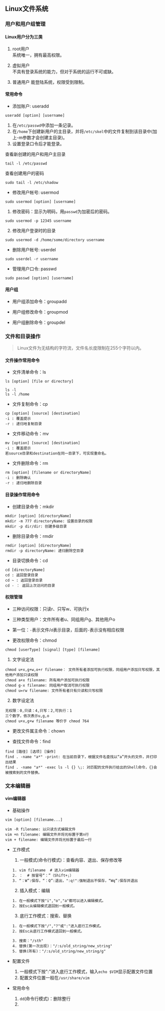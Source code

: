 ## Linux文件系统


### 用户和用户组管理


#### Linux用户分为三类

1. root用户   
系统唯一，拥有最高权限。

2. 虚拟用户  
不具有登录系统的能力，但对于系统的运行不可或缺。

3. 普通用户 
能登陆系统，权限受到限制。


#### 常用命令

* 添加账户: useradd
```
useradd [option] [username]
```
   1. 在`/etc/passwd`中添加一条记录。
   2. 在`/home`下创建新用户的主目录，并将`/etc/skel`中的文件复制到该目录中(加上-m参数才会创建主目录)。
   3. 设置登录口令后才能登录。

查看新创建的用户和用户主目录
```
tail -l /etc/passwd
```

查看创建用户的密码
```
sudo tail -l /etc/shadow
```

* 修改用户帐号: usermod
```
sudo usermod [option] [username]
```
   1. 修改密码：显示为明码，用`passwd`为加密后的密码。
   ```
   sudo usermod -p 12345 username
   ```
   
   2. 修改用户登录时的目录
   ```
   sudo usermod -d /home/some/directory username
   ```

* 删除用户帐号: userdel
```
sudo userdel -r username
```

* 管理用户口令: passwd
```
sudo passwd [option] [username]
```


#### 用户组

* 用户组添加命令：groupadd

* 用户组修改命令：groupmod

* 用户组删除命令：groupdel


### 文件和目录操作

> Linux文件为无结构的字符流，文件名长度限制在255个字符以内。


#### 文件操作常用命令

* 文件清单命令：ls
```
ls [option] [file or directory]

ls -l
ls -l /home
```

* 文件复制命令：cp
```
cp [option] [source] [destination]
-i : 覆盖提示
-r : 递归地复制目录 
```

* 文件移动命令：mv
```
mv [option] [source] [destination]
-i : 覆盖提示
若source目录和destination在同一目录下，可实现重命名。
```

* 文件删除命令：rm
```
rm [option] [filename or directoryName]
-i : 删除确认
-r : 递归地删除目录
```

#### 目录操作常用命令

* 创建目录命令：mkdir
```
mkdir [option] [directoryName]
mkdir -m 777 directoryName: 设置目录的权限
mkdir -p dir/dir: 创建多级目录
```

* 删除目录命令：rmdir
```
rmdir [option] [directoryName]
rmdir -p directoryName: 递归删除空目录
```

* 目录切换命令：cd
```
cd [directoryName]
cd : 返回登录目录
cd ~ : 返回登录目录
cd - ： 返回上次访问的目录
```

#### 权限管理

* 三种访问权限：只读r、只写w、可执行x

* 三种类型用户：文件所有者u、同组用户g、其他用户o

* 第一位：`-`表示文件/`d`表示目录，后面的`-`表示没有相应权限

* 更改权限命令：chmod
```
chmod [userType] [signal] [type] [filename]
```
   1. 文字设定法
   ```
   chmod u+x,g+w,o+r filename： 文件所有者添加可执行权限，同组用户添加只写权限，其他用户添加只读权限
   chmod a+x filename: 所有用户添加可执行权限
   chmod g-x filename: 同组用户取消可执行权限
   chmod u=rw filename: 文件所有者只有只读和只写权限
   ```
   2. 数字设定法
   ```
   无权限：0,只读：4,只写：2,可执行：1
   三个数字，依次表示u,g,o
   chmod u+x,g+w filename 等价于 chmod 764
   ```
   
* 更改文件属主命令：chown

* 查找文件命令：find
```
find [路径] [选项] [操作]
find . -name "a*" -print: 在当前目录下，根据文件名查找以“a”开头的文件，并打印出结果
find . -name "a*" -exec ls -l {} \;: 对匹配的文件执行给出的Shell命令，{}会被搜索到的文件替换。
```


### 文本编辑器


#### vim编辑器

* 基础操作
```
vim [option] [filename...]

vim -R filename: 以只读方式编辑文件
vim +n filename: 编辑文件并将光标置于第n行
vim + filename: 编辑文件并将光标置于最后一行
```

* 工作模式

   1. 一般模式(命令行模式)：查看内容、退出、保存修改等
   ```
   1. vim filename  # 进入vim编辑器
   2. ：  # 按冒号“：”（Shift+;）
   3. “：W”:保存，“：Q”:退出，":q!":强制退出不保存，“Wq”:保存并退出
   ```
   
   2. 插入模式：编辑
   ```
   1. 在一般模式下按"i","o","a"都可以进入编辑模式。
   2. 按Esc从编辑模式退回到一般模式。
   ```
   
   3. 底行工作模式：搜索、替换
   ```
   1. 在一般模式下按"/","?"或":"进入底行工作模式。
   2. 按Esc从底行工作模式退回到一般模式。
   
   3. 搜索："/sth"
   4. 替换(第一次出现)："/:s/old_string/new_string"
   5. 替换(所有)："/:s/old_string/new_string/g"
   ```
   
* 配置文件
   1. 一般模式下按":"进入底行工作模式，输入`echo $VIM`显示配置文件位置
   2. 配置文件位置一般在`/usr/share/vim`

* 常用命令
   1. `dd`(命令行模式)：删除整行
   2. 
